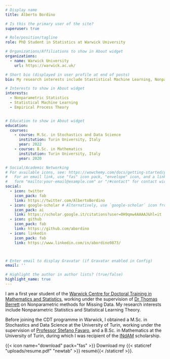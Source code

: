 ```yaml
---
# Display name
title: Alberto Bordino

# Is this the primary user of the site?
superuser: true

# Role/position/tagline
role: PhD Student in Statistics at Warwick University

# Organizations/Affiliations to show in About widget
organizations:
  - name: Warwick University
    url: https://warwick.ac.uk/

# Short bio (displayed in user profile at end of posts)
bio: My research interests include Stastistical Machine Learning, Nonparametric Statistics and Empirical Process Theory.

# Interests to show in About widget
interests:
  - Nonparametric Statistics
  - Statistical Machine Learning
  - Empirical Process Theory


# Education to show in About widget
education:
  courses:
    - course: M.Sc. in Stochastics and Data Science
      institution: Turin University, Italy
      year: 2022
    - course: B.Sc. in Mathematics
      institution: Turin University, Italy
      year: 2020

# Social/Academic Networking
# For available icons, see: https://wowchemy.com/docs/getting-started/page-builder/#icons
#   For an email link, use "fas" icon pack, "envelope" icon, and a link in the
#   form "mailto:your-email@example.com" or "/#contact" for contact widget.
social:
  - icon: twitter
    icon_pack: fab
    link: https://twitter.com/AlbertoBordino
  - icon: google-scholar # Alternatively, use `google-scholar` icon from `ai` icon pack
    icon_pack: ai
    link: https://scholar.google.it/citations?user=0H9qmw4AAAAJ&hl=it
  - icon: github
    icon_pack: fab
    link: https://github.com/abordino
  - icon: linkedin
    icon_pack: fab
    link: https://www.linkedin.com/in/abordino9873/



# Enter email to display Gravatar (if Gravatar enabled in Config)
email: ''

# Highlight the author in author lists? (true/false)
highlight_name: true
---
```


I am a first year student of the [Warwick Centre for Doctoral Training in Mathematics and Statistics](https://warwick.ac.uk/fac/sci/statistics/postgrad/research/), working under the supervision of [Dr Thomas Berrett](https://warwick.ac.uk/fac/sci/statistics/staff/academic-research/berrett/) on Nonparametric methods for Missing Data. My research interests include Nonparametric Statistics and Statistical Learning Theory.

Before joining the CDT programme in Warwick, I obtained a M.Sc. in Stochastics and Data Science at the University of Turin, working under the supervision of [Professor Stefano Favaro](https://www.carloalberto.org/person/stefano-favaro/), and a B.Sc. in Mathematics at the University of Turin, during which I was recipient of the [INdAM](https://en.wikipedia.org/wiki/Istituto_Nazionale_di_Alta_Matematica_Francesco_Severi) scholarship.

{{< icon name="download" pack="fas" >}} Download my {{< staticref "uploads/resume.pdf" "newtab" >}} resumé{{< /staticref >}}.
